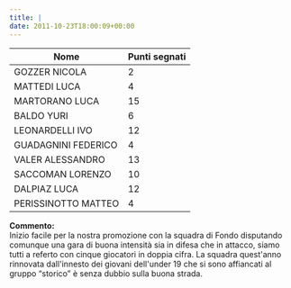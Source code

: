 ```yaml
---
title: |
date: 2011-10-23T18:00:09+00:00
---
```

| **Nome** | **Punti segnati** |
| -------- | ----------------- |
| GOZZER NICOLA | 2 |
| MATTEDI LUCA | 4 |
| MARTORANO LUCA | 15 |
| BALDO YURI | 6 |
| LEONARDELLI IVO | 12 |
| GUADAGNINI FEDERICO | 4 |
| VALER ALESSANDRO | 13 |
| SACCOMAN LORENZO | 10 |
| DALPIAZ LUCA | 12 |
| PERISSINOTTO MATTEO | 4 |

**Commento:**  
Inizio facile per la nostra promozione con la squadra di Fondo disputando comunque una gara di buona intensità sia in difesa che in attacco, siamo tutti a referto con cinque giocatori in doppia cifra. La squadra quest'anno rinnovata dall'innesto dei giovani dell'under 19 che si sono affiancati al gruppo “storico” è senza dubbio sulla buona strada.